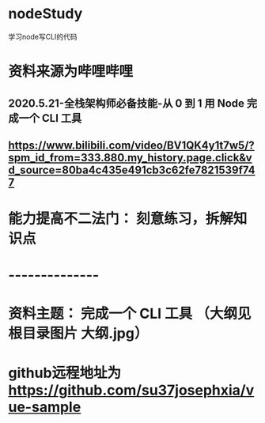# nodeStudy
学习node写CLI的代码


# 资料来源为哔哩哔哩

## 2020.5.21-全栈架构师必备技能-从 0 到 1 用 Node 完成一个 CLI 工具

## https://www.bilibili.com/video/BV1QK4y1t7w5/?spm_id_from=333.880.my_history.page.click&vd_source=80ba4c435e491cb3c62fe7821539f747

# 能力提高不二法门： 刻意练习，拆解知识点

# --------------

# 资料主题： 完成一个 CLI 工具 （大纲见根目录图片 大纲.jpg）

# github远程地址为 https://github.com/su37josephxia/vue-sample